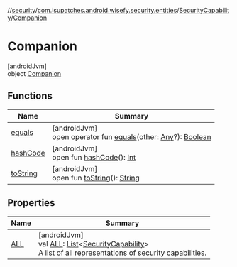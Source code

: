 //[security](../../../../index.md)/[com.isupatches.android.wisefy.security.entities](../../index.md)/[SecurityCapability](../index.md)/[Companion](index.md)

# Companion

[androidJvm]\
object [Companion](index.md)

## Functions

| Name | Summary |
|---|---|
| [equals](index.md#585090901%2FFunctions%2F1459372730) | [androidJvm]<br>open operator fun [equals](index.md#585090901%2FFunctions%2F1459372730)(other: [Any](https://kotlinlang.org/api/latest/jvm/stdlib/kotlin/-any/index.html)?): [Boolean](https://kotlinlang.org/api/latest/jvm/stdlib/kotlin/-boolean/index.html) |
| [hashCode](index.md#1794629105%2FFunctions%2F1459372730) | [androidJvm]<br>open fun [hashCode](index.md#1794629105%2FFunctions%2F1459372730)(): [Int](https://kotlinlang.org/api/latest/jvm/stdlib/kotlin/-int/index.html) |
| [toString](index.md#1616463040%2FFunctions%2F1459372730) | [androidJvm]<br>open fun [toString](index.md#1616463040%2FFunctions%2F1459372730)(): [String](https://kotlinlang.org/api/latest/jvm/stdlib/kotlin/-string/index.html) |

## Properties

| Name | Summary |
|---|---|
| [ALL](-a-l-l.md) | [androidJvm]<br>val [ALL](-a-l-l.md): [List](https://kotlinlang.org/api/latest/jvm/stdlib/kotlin.collections/-list/index.html)&lt;[SecurityCapability](../index.md)&gt;<br>A list of all representations of security capabilities. |
